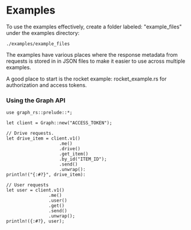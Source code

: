 # Examples

To use the examples effectively, create a folder labeled: "example_files"
under the examples directory:
    
    ./examples/example_files
     
The examples have various places where the response metadata from requests
is stored in in JSON files to make it easier to use across multiple examples.

A good place to start is the rocket example: rocket_example.rs for authorization
and access tokens.

### Using the Graph API

    use graph_rs::prelude::*;
    
    let client = Graph::new("ACCESS_TOKEN");
    
    // Drive requests.
    let drive_item = client.v1()
                        .me()
                        .drive()
                        .get_item()
                        .by_id("ITEM_ID");
                        .send()
                        .unwrap():
    println!("{:#?}", drive_item):
    
    // User requests
    let user = client.v1()
                    .me()
                    .user()
                    .get()
                    .send()
                    .unwrap();
    println!({:#?}, user);